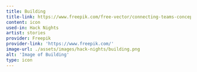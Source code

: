 ```yaml
---
title: Building
title-link: https://www.freepik.com/free-vector/connecting-teams-concept-illustration_6183570.htm
content: icon
used-in: Hack Nights
artist: stories
provider: Freepik
provider-link: 'https://www.freepik.com/'
image-url: ./assets/images/hack-nights/building.png
alt: 'Image of Building'
type: icon
---
```

